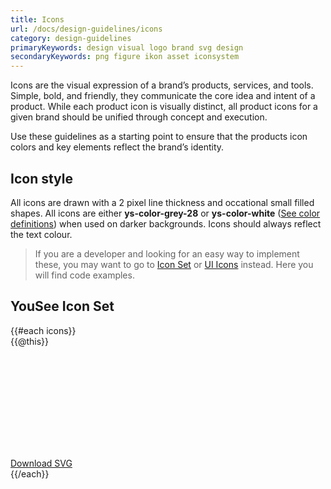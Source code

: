 ```yaml
---
title: Icons
url: /docs/design-guidelines/icons
category: design-guidelines
primaryKeywords: design visual logo brand svg design
secondaryKeywords: png figure ikon asset iconsystem
---
```


Icons are the visual expression of a brand’s products, services, and tools. Simple, bold, and friendly, they communicate the core idea and intent of a product. While each product icon is visually distinct, all product icons for a given brand should be unified through concept and execution.

Use these guidelines as a starting point to ensure that the products icon colors and key elements reflect the brand’s identity.

## Icon style
All icons are drawn with a 2 pixel line thickness and occational small filled shapes. All icons are either **ys-color-grey-28** or **ys-color-white** ([See color definitions](colors)) when used on darker backgrounds. Icons should always reflect the text colour.

> If you are a developer and looking for an easy way to implement these, you may want to go to <a href="/components/detail/icons">Icon Set</a> or <a href="/components/detail/icons">UI Icons</a> instead. Here you will find code examples.

## YouSee Icon Set
<div class="frctl-example">
    <div class="icons">
        {{#each icons}}
            <div class="icons__item">
                <figcaption class="icons__name">{{@this}}</figcaption>
                <figure class="icons__icon">
                    <svg xmlns="http://www.w3.org/2000/svg" class="ys-icon">
                        <use xlink:href="/assets/svg/sprite/icons.svg#ys-icons-{{@this}}"></use>
                    </svg>
                </figure>
                <div class="icons__download">
                    <a class="icons__download-link" href="/assets/svg/icons/{{@this}}.svg" target="_blank" download aria-label="Download {{@this}}.svg">Download SVG</a>
                </div>
            </div>
        {{/each}}
    </div>
</div>

